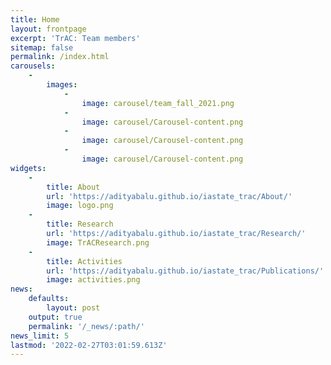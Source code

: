 ```yaml
---
title: Home
layout: frontpage
excerpt: 'TrAC: Team members'
sitemap: false
permalink: /index.html
carousels:
    -
        images:
            -
                image: carousel/team_fall_2021.png
            -
                image: carousel/Carousel-content.png
            -
                image: carousel/Carousel-content.png
            -
                image: carousel/Carousel-content.png
widgets:
    -
        title: About
        url: 'https://adityabalu.github.io/iastate_trac/About/'
        image: logo.png
    -
        title: Research
        url: 'https://adityabalu.github.io/iastate_trac/Research/'
        image: TrACResearch.png
    -
        title: Activities
        url: 'https://adityabalu.github.io/iastate_trac/Publications/'
        image: activities.png
news:
    defaults:
        layout: post
    output: true
    permalink: '/_news/:path/'
news_limit: 5
lastmod: '2022-02-27T03:01:59.613Z'
---
```



